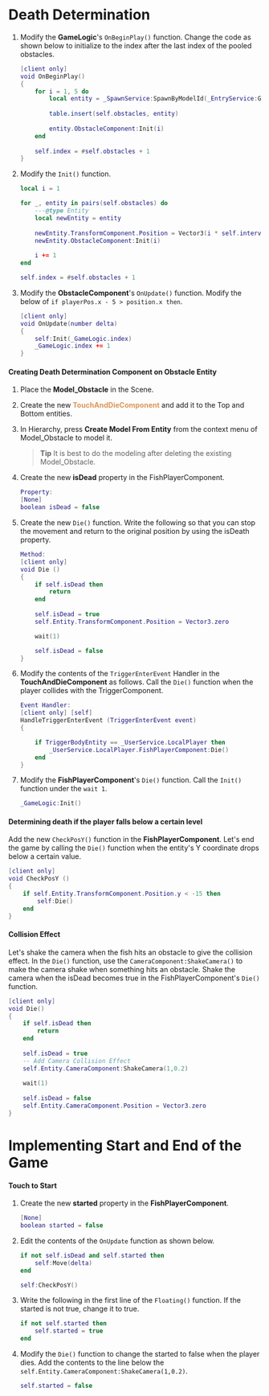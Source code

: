 # Death Determination
1. Modify the **GameLogic**'s `OnBeginPlay()` function.
Change the code as shown below to initialize to the index after the last index of the pooled obstacles.

    ```lua
    [client only]
    void OnBeginPlay()
    {
        for i = 1, 5 do
        	local entity = _SpawnService:SpawnByModelId(_EntryService:GetModelIdByName("Model_Obstacle"), "obstacle", Vector3(i * self.intervalX + self.startPosX, 0, 0), _UserService.LocalPlayer.CurrentMap)
        	
        	table.insert(self.obstacles, entity)
        	
        	entity.ObstacleComponent:Init(i)
        end
        
        self.index = #self.obstacles + 1
    }
    ```

2. Modify the `Init()` function.

    ```lua
    local i = 1
    
    for _, entity in pairs(self.obstacles) do
    	---@type Entity
    	local newEntity = entity
    	
    	newEntity.TransformComponent.Position = Vector3(i * self.intervalX + self.startPosX, 0, 0)
    	newEntity.ObstacleComponent:Init(i)
    	
    	i += 1
    end
    
    self.index = #self.obstacles + 1
    ```

3. Modify the **ObstacleComponent**'s `OnUpdate()` function.
Modify the below of `if playerPos.x - 5 > position.x then`.
    ```lua
    [client only]
    void OnUpdate(number delta)
    {
        self:Init(_GameLogic.index)
        _GameLogic.index += 1       
    }    
    ```

#### Creating Death Determination Component on Obstacle Entity
1. Place the **Model_Obstacle** in the Scene.
2. Create the new <span style="color: #dc9656">**TouchAndDieComponent**</span> and add it to the Top and Bottom entities.

3. In Hierarchy, press **Create Model From Entity** from the context menu of Model_Obstacle to model it.

    > **Tip**
    > It is best to do the modeling after deleting the existing Model_Obstacle.
    
4. Create the new **isDead** property in the FishPlayerComponent.
    ```lua
    Property:
    [None]
    boolean isDead = false
    ```

5. Create the new `Die()` function. Write the following so that you can stop the movement and return to the original position by using the isDeath property.

    ```lua    
    Method:
    [client only]
    void Die ()
    {
        if self.isDead then
            return 
        end    
        
        self.isDead = true
        self.Entity.TransformComponent.Position = Vector3.zero
    
        wait(1)
    
        self.isDead = false
    }
    ```

6. Modify the contents of the `TriggerEnterEvent` Handler in the **TouchAndDieComponent** as follows.
Call the `Die()` function when the player collides with the TriggerComponent. 

    ```lua
    Event Handler:
    [client only] [self]
    HandleTriggerEnterEvent (TriggerEnterEvent event)
    {
    
        if TriggerBodyEntity == _UserService.LocalPlayer then
            _UserService.LocalPlayer.FishPlayerComponent:Die()
        end
    }
    ```

8. Modify the **FishPlayerComponent**'s `Die()` function. Call the `Init()` function under the `wait 1`.

    ```lua
    _GameLogic:Init()
    ```

#### Determining death if the player falls below a certain level
Add the new `CheckPosY()` function in the **FishPlayerComponent**. Let's end the game by calling the `Die()` function when the entity's Y coordinate drops below a certain value.

```lua
[client only]
void CheckPosY ()
{
    if self.Entity.TransformComponent.Position.y < -15 then
        self:Die()
    end
}
```

#### Collision Effect
Let's shake the camera when the fish hits an obstacle to give the collision effect.
In the `Die()` function, use the `CameraComponent:ShakeCamera()` to make the camera shake when something hits an obstacle. Shake the camera when the isDead becomes true in the FishPlayerComponent's `Die()` function.

```lua
[client only]
void Die()
{
    if self.isDead then
        return
    end
    
    self.isDead = true
    -- Add Camera Collision Effect
    self.Entity.CameraComponent:ShakeCamera(1,0.2)
    
    wait(1)
    
    self.isDead = false
    self.Entity.CameraComponent.Position = Vector3.zero
}
```

# Implementing Start and End of the Game

#### Touch to Start

1. Create the new **started** property in the **FishPlayerComponent**.

    ```lua
    [None]
    boolean started = false
    ```

2. Edit the contents of the `OnUpdate` function as shown below.
    ```lua
    if not self.isDead and self.started then 
    	self:Move(delta)
    end
    
    self:CheckPosY()
    ```
3. Write the following in the first line of the `Floating()` function. If the started is not true, change it to true.

    ```lua
    if not self.started then 
        self.started = true
    end
    ```

4. Modify the `Die()` function to change the started to false when the player dies.
Add the contents to the line below the `self.Entity.CameraComponent:ShakeCamera(1,0.2)`. 

    ```lua
    self.started = false
    ```

    
